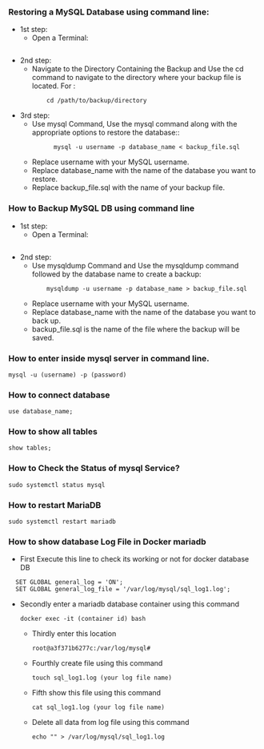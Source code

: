 ### Restoring a MySQL Database using command line:
  - 1st step: 
    - Open a Terminal:
        ```Open a terminal or command prompt on your system.
        ```
  - 2nd step:
    - Navigate to the Directory Containing the Backup and Use the cd command to navigate to the directory where your backup file is located. For :
        ```shell
            cd /path/to/backup/directory
        ```
  - 3rd step:
    - Use mysql Command, Use the mysql command along with the appropriate options to restore the database::
        ``` shell
              mysql -u username -p database_name < backup_file.sql
        ```
    - Replace username with your MySQL username.
    - Replace database_name with the name of the database you want to restore.
    - Replace backup_file.sql with the name of your backup file.
      
###  How to Backup MySQL DB using command line

  - 1st step: 
    - Open a Terminal:
        ```Open a terminal or command prompt on your system.
        ```
  - 2nd step:
    - Use mysqldump Command and Use the mysqldump command followed by the database name to create a backup:
        ```shell
            mysqldump -u username -p database_name > backup_file.sql
        ```
    - Replace username with your MySQL username.
    - Replace database_name with the name of the database you want to back up.
    - backup_file.sql is the name of the file where the backup will be saved.


### How to enter inside mysql server in command line.
```
mysql -u (username) -p (password)
```
### How to connect database
```
use database_name;
```
### How to show all tables
```
show tables;
```
### How to Check the Status of mysql Service?
```
sudo systemctl status mysql
```
### How to restart MariaDB
```
sudo systemctl restart mariadb
```
### How to show database Log File in Docker mariadb
- First Execute this line to check its working or not for docker database DB
```
  SET GLOBAL general_log = 'ON';
  SET GLOBAL general_log_file = '/var/log/mysql/sql_log1.log';
```
- Secondly enter a mariadb database container using this command
  ```
  docker exec -it (container id) bash
  ```
  - Thirdly enter this location
    ```
    root@a3f371b6277c:/var/log/mysql#
    ```
  - Fourthly create file using this command
    ```
    touch sql_log1.log (your log file name)
    ```
  - Fifth show this file using this command
    ```
    cat sql_log1.log (your log file name)
    ```
  - Delete all data from log file using this command
    ```
    echo "" > /var/log/mysql/sql_log1.log
    ```
